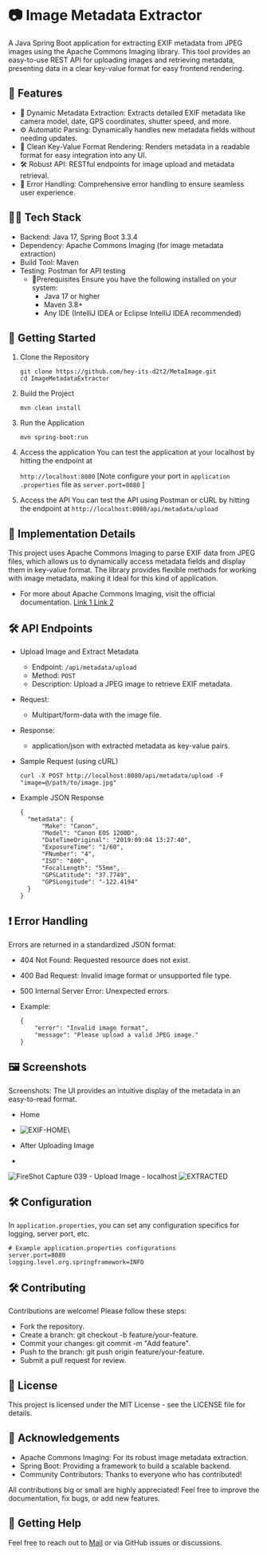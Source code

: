 # 📷 Image Metadata Extractor
A Java Spring Boot application for extracting EXIF metadata from JPEG images using the Apache Commons Imaging library. This tool provides an easy-to-use REST API for uploading images and retrieving metadata, presenting data in a clear key-value format for easy frontend rendering.

## 🌟 Features
- 📸 Dynamic Metadata Extraction: Extracts detailed EXIF metadata like camera model, date, GPS coordinates, shutter speed, and more.
- ⚙️ Automatic Parsing: Dynamically handles new metadata fields without needing updates.
- 📝 Clean Key-Value Format Rendering: Renders metadata in a readable format for easy integration into any UI.
- 🛠 Robust API: RESTful endpoints for image upload and metadata retrieval.
- 🚦 Error Handling: Comprehensive error handling to ensure seamless user experience.
## 🧑‍💻 Tech Stack
- Backend: Java 17, Spring Boot 3.3.4
- Dependency: Apache Commons Imaging (for image metadata extraction)
- Build Tool: Maven
- Testing: Postman for API testing 
  - 🔌Prerequisites
    Ensure you have the following installed on your system:
      - Java 17 or higher
      - Maven 3.8+
      - Any IDE (IntelliJ IDEA or Eclipse  IntelliJ IDEA recommended)
## 🚀 Getting Started
1. Clone the Repository
   
   ```
   git clone https://github.com/hey-its-d2t2/MetaImage.git
   cd ImageMetadataExtractor
    ```
2. Build the Project
   
   ```
   mvn clean install
   ```
3. Run the Application
   
   ```
   mvn spring-boot:run
   ```
4. Access the application
   You can test the application at your localhost by hitting the endpoint at
   
   `http://localhost:8080` [Note  configure your port in `application .properties` file as `server.port=8080` ]
6. Access the API
   You can test the API using Postman or cURL by hitting the endpoint at
   `http://localhost:8080/api/metadata/upload`

## 📑 Implementation Details
This project uses Apache Commons Imaging to parse EXIF data from JPEG files, which allows us to dynamically access metadata fields and display them in key-value format. The library provides flexible methods for working with image metadata, making it ideal for this kind of application.

- For more about Apache Commons Imaging, visit the official documentation. <a href ="https://commons.apache.org/proper/commons-imaging/gettingstarted.htm" target='_blank'> Link 1 </a>
<a href = "https://github.com/apache/commons-imaging/blob/master/src/test/java/org/apache/commons/imaging/examples/MetadataExample.java" target = '_blank'> Link 2 </a>

## 🛠 API Endpoints
- Upload Image and Extract Metadata
  - Endpoint: `/api/metadata/upload`
  - Method: `POST`
  - Description: Upload a JPEG image to retrieve EXIF metadata.
- Request:
    - Multipart/form-data with the image file.
- Response:
  - application/json with extracted metadata as key-value pairs.
- Sample Request (using cURL)
  
  ```
  curl -X POST http://localhost:8080/api/metadata/upload -F "image=@/path/to/image.jpg"
  ```
- Example JSON Response

  ```
  {
    "metadata": {
        "Make": "Canon",
        "Model": "Canon EOS 1200D",
        "DateTimeOriginal": "2019:09:04 13:27:40",
        "ExposureTime": "1/60",
        "FNumber": "4",
        "ISO": "800",
        "FocalLength": "55mm",
        "GPSLatitude": "37.7749",
        "GPSLongitude": "-122.4194"
    }
  }
  
  ```

## ❗ Error Handling
Errors are returned in a standardized JSON format:

- 404 Not Found: Requested resource does not exist.
- 400 Bad Request: Invalid image format or unsupported file type.
- 500 Internal Server Error: Unexpected errors.
- Example:

  ```
  {
      "error": "Invalid image format",
      "message": "Please upload a valid JPEG image."
  }
  ```
## 🖼 Screenshots

Screenshots: The UI provides an intuitive display of the metadata in an easy-to-read format.

- Home
- 
  ![EXIF-HOME](https://github.com/user-attachments/assets/f6921216-a4b0-4bf6-b73a-2fe7b8d2f001)\
  
- After Uploading Image
- 
![FireShot Capture 039 - Upload Image - localhost](https://github.com/user-attachments/assets/d8e3db61-d4c5-438f-9f1b-48cf2a27e7a4)
![EXTRACTED](https://github.com/user-attachments/assets/40c0506f-0f59-40a1-986b-b1895cd42eea)


## 🛠 Configuration
In `application.properties`, you can set any configuration specifics for logging, server port, etc.
  
  ```
  # Example application.properties configurations
  server.port=8080
  logging.level.org.springframework=INFO
  ```

## 🛠 Contributing
Contributions are welcome! Please follow these steps:

- Fork the repository.
- Create a branch: git checkout -b feature/your-feature.
- Commit your changes: git commit -m "Add feature".
- Push to the branch: git push origin feature/your-feature.
- Submit a pull request for review.

## 📜 License
This project is licensed under the MIT License - see the LICENSE file for details.

## 🙏 Acknowledgements
- Apache Commons Imaging: For its robust image metadata extraction.
- Spring Boot: Providing a framework to build a scalable backend.
- Community Contributors: Thanks to everyone who has contributed!

All contributions big or small are highly appreciated! Feel free to improve the documentation, fix bugs, or add new features.

## 👋 Getting Help
 Feel free to reach out to  <a href="mailto:deepsinghkumar01@gmail.com" target="_blank"> Mail</a> or via GitHub issues or discussions.

